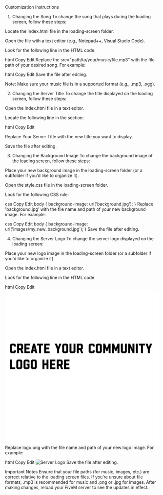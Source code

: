 Customization Instructions
1. Changing the Song
To change the song that plays during the loading screen, follow these steps:

Locate the index.html file in the loading-screen folder.

Open the file with a text editor (e.g., Notepad++, Visual Studio Code).

Look for the following line in the HTML code:

html
Copy
Edit
<audio id="background-music" autoplay loop>
    <source src="path/to/your/music/file.mp3" type="audio/mpeg">
</audio>
Replace the src="path/to/your/music/file.mp3" with the file path of your desired song. For example:

html
Copy
Edit
<source src="music/new_song.mp3" type="audio/mpeg">
Save the file after editing.

Note: Make sure your music file is in a supported format (e.g., .mp3, .ogg).

2. Changing the Server Title
To change the title displayed on the loading screen, follow these steps:

Open the index.html file in a text editor.

Locate the following line in the <head> section:

html
Copy
Edit
<title>Your Server Title</title>
Replace Your Server Title with the new title you want to display.

Save the file after editing.

3. Changing the Background Image
To change the background image of the loading screen, follow these steps:

Place your new background image in the loading-screen folder (or a subfolder if you'd like to organize it).

Open the style.css file in the loading-screen folder.

Look for the following CSS rule:

css
Copy
Edit
body {
    background-image: url('background.jpg');
}
Replace 'background.jpg' with the file name and path of your new background image. For example:

css
Copy
Edit
body {
    background-image: url('images/my_new_background.jpg');
}
Save the file after editing.

4. Changing the Server Logo
To change the server logo displayed on the loading screen:

Place your new logo image in the loading-screen folder (or a subfolder if you'd like to organize it).

Open the index.html file in a text editor.

Look for the following line in the HTML code:

html
Copy
Edit
<img src="logo.png" alt="Server Logo">
Replace logo.png with the file name and path of your new logo image. For example:

html
Copy
Edit
<img src="images/my_new_logo.png" alt="Server Logo">
Save the file after editing.

Important Notes
Ensure that your file paths (for music, images, etc.) are correct relative to the loading screen files.
If you’re unsure about file formats, .mp3 is recommended for music and .png or .jpg for images.
After making changes, reload your FiveM server to see the updates in effect.
